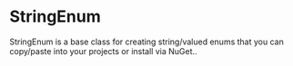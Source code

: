 # StringEnum
StringEnum is a base class for creating string/valued enums that you can copy/paste into your projects or install via NuGet..
